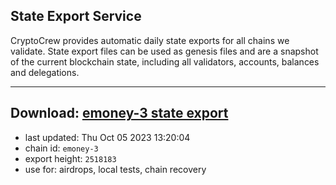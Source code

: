 ## State Export Service
CryptoCrew provides automatic daily state exports for all chains we validate. State export files can be used as genesis files and are a snapshot of the current blockchain state, including all validators, accounts, balances and delegations.

---
**Download: [emoney-3 state export](https://dl.ccvalidators.com/SERVICE/emoney/emoney-3_export_2518183.json)**
---

- last updated: Thu Oct 05 2023 13:20:04
- chain id: `emoney-3`
- export height: `2518183`
- use for: airdrops, local tests, chain recovery
